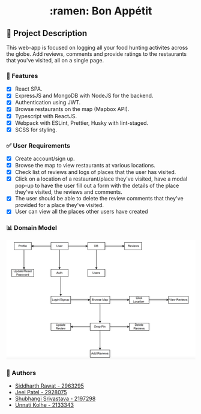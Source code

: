 <h1 align="center"> :ramen: Bon Appétit </h1>

## :page_facing_up: Project Description

This web-app is focused on logging all your food hunting activites across the globe. Add reviews, comments and provide ratings to the restaurants that you've visited, all on a single page.

### :star2: Features

- [x] React SPA.
- [x] ExpressJS and MongoDB with NodeJS for the backend.
- [x] Authentication using JWT.
- [x] Browse restaurants on the map (Mapbox API).
- [x] Typescript with ReactJS.
- [x] Webpack with ESLint, Prettier, Husky with lint-staged.
- [x] SCSS for styling.

### :white_check_mark: User Requirements

- [x] Create account/sign up.
- [x] Browse the map to view restaurants at various locations.
- [x] Check list of reviews and logs of places that the user has visited.
- [x] Click on a location of a restaurant/place they've visited, have a modal pop-up to have the user fill out a form with the details of the place they've visited, the reviews and comments.
- [x] The user should be able to delete the review comments that they've provided for a place they've visited.
- [x] User can view all the places other users have created

### :bar_chart: Domain Model

![Domain Model](./domain-model-info6150.png)

### :busts_in_silhouette: Authors

- [Siddharth Rawat - 2963295](mailto:rawat.sid@northeastern.edu)
- [Jeel Patel - 2928075](mailto:patel.jeel@northeastern.edu)
- [Shubhangi Srivastava - 2197298](mailto:srivastava.sh@northeastern.edu)
- [Unnati Kolhe - 2133343](mailto:kolhe.u@northeastern.edu)

